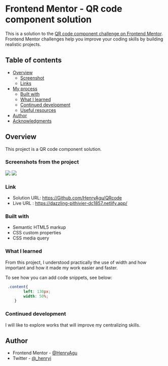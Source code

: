 # Frontend Mentor - QR code component solution

This is a solution to the [QR code component challenge on Frontend Mentor](https://www.frontendmentor.io/challenges/qr-code-component-iux_sIO_H). Frontend Mentor challenges help you improve your coding skills by building realistic projects. 

## Table of contents

- [Overview](#overview)
  - [Screenshot](#screenshot)
  - [Links](#links)
- [My process](#my-process)
  - [Built with](#built-with)
  - [What I learned](#what-i-learned)
  - [Continued development](#continued-development)
  - [Useful resources](#useful-resources)
- [Author](#author)
- [Acknowledgments](#acknowledgments)


## Overview

This project is a QR code component solution.

### Screenshots from the project

![](./images/desktop-view.JPG.jpg) 
![](./images/mobile-view.JPG.jpg) 


### Link

- Solution URL: https://Github.com/HenryAgu/QRcode
- Live URL : https://dazzling-pithivier-dc1857.netlify.app/


### Built with

- Semantic HTML5 markup
- CSS custom properties
- CSS media query

### What I learned

From this project, I understood practically the use of width and how important and how it made my work easier and faster.

To see how you can add code snippets, see below:

```css
 .content{
        left: 130px;
        width: 50%;
    }

```


### Continued development

I will like to explore works that will improve my centralizing skills.


## Author

- Frontend Mentor - [@HenryAgu](https://www.frontendmentor.io/profile/HenryAgu)
- Twitter - [@_henryi](https://www.twitter.com/_henryi)

